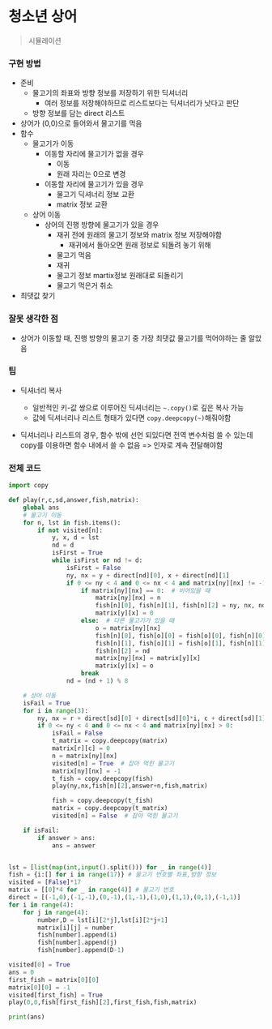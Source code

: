 # 청소년 상어

> 시뮬레이션



### 구현 방법

- 준비
  - 물고기의 좌표와 방향 정보를 저장하기 위한 딕셔너리
    - 여러 정보를 저장해야하므로 리스트보다는 딕셔너리가 낫다고 판단
  - 방향 정보를 담는 direct 리스트
- 상어가 (0,0)으로 들어와서 물고기를 먹음
- 함수
  - 물고기가 이동
    - 이동할 자리에 물고기가 없을 경우
      - 이동
      - 원래 자리는 0으로 변경
    - 이동할 자리에 물고기가 있을 경우
      - 물고기 딕셔너리 정보 교환
      - matrix 정보 교환
  - 상어 이동
    - 상어의 진행 방향에 물고기가 있을 경우
      - 재귀 전에 원래의 물고기 정보와 matrix 정보 저장해야함
        - 재귀에서 돌아오면 원래 정보로 되돌려 놓기 위해
      - 물고기 먹음 
      - 재귀
      - 물고기 정보 martix정보 원래대로 되돌리기
      - 물고기 먹은거 취소
- 최댓값 찾기



### 잘못 생각한 점

- 상어가 이동할 때, 진행 방향의 물고기 중 가장 최댓값 물고기를 먹어야하는 줄 알았음



### 팁

- 딕셔너리 복사
  - 일반적인 키-값 쌍으로 이루어진 딕셔너리는 `~.copy()`로 깊은 복사 가능
  - 값에 딕셔너리나 리스트 형태가 있다면 `copy.deepcopy(~)`해줘야함

- 딕셔너리나 리스트의 경우, 함수 밖에 선언 되있다면 전역 변수처럼 쓸 수 있는데 copy를 이용하면 함수 내에서 쓸 수 없음 => 인자로 계속 전달해야함

### 전체 코드

```python
import copy

def play(r,c,sd,answer,fish,matrix):
    global ans
    # 물고기 이동
    for n, lst in fish.items():
        if not visited[n]:
            y, x, d = lst
            nd = d
            isFirst = True
            while isFirst or nd != d:
                isFirst = False
                ny, nx = y + direct[nd][0], x + direct[nd][1]
                if 0 <= ny < 4 and 0 <= nx < 4 and matrix[ny][nx] != -1:
                    if matrix[ny][nx] == 0:  # 비어있을 때
                        matrix[ny][nx] = n
                        fish[n][0], fish[n][1], fish[n][2] = ny, nx, nd
                        matrix[y][x] = 0
                    else:  # 다른 물고기가 있을 때
                        o = matrix[ny][nx]
                        fish[n][0], fish[o][0] = fish[o][0], fish[n][0]
                        fish[n][1], fish[o][1] = fish[o][1], fish[n][1]
                        fish[n][2] = nd
                        matrix[ny][nx] = matrix[y][x]
                        matrix[y][x] = o
                    break
                nd = (nd + 1) % 8

    # 상어 이동
    isFail = True
    for i in range(3):
        ny, nx = r + direct[sd][0] + direct[sd][0]*i, c + direct[sd][1]+direct[sd][1]*i
        if 0 <= ny < 4 and 0 <= nx < 4 and matrix[ny][nx] > 0:
            isFail = False
            t_matrix = copy.deepcopy(matrix)
            matrix[r][c] = 0
            n = matrix[ny][nx]
            visited[n] = True  # 잡아 먹힌 물고기
            matrix[ny][nx] = -1
            t_fish = copy.deepcopy(fish)
            play(ny,nx,fish[n][2],answer+n,fish,matrix)

            fish = copy.deepcopy(t_fish)
            matrix = copy.deepcopy(t_matrix)
            visited[n] = False  # 잡아 먹힌 물고기

    if isFail:
        if answer > ans:
            ans = answer


lst = [list(map(int,input().split())) for _ in range(4)]
fish = {i:[] for i in range(17)} # 물고기 번호별 좌표,방향 정보
visited = [False]*17
matrix = [[0]*4 for _ in range(4)] # 물고기 번호
direct = [(-1,0),(-1,-1),(0,-1),(1,-1),(1,0),(1,1),(0,1),(-1,1)]
for i in range(4):
    for j in range(4):
        number,D = lst[i][2*j],lst[i][2*j+1]
        matrix[i][j] = number
        fish[number].append(i)
        fish[number].append(j)
        fish[number].append(D-1)

visited[0] = True
ans = 0
first_fish = matrix[0][0]
matrix[0][0] = -1
visited[first_fish] = True
play(0,0,fish[first_fish][2],first_fish,fish,matrix)

print(ans)
```



